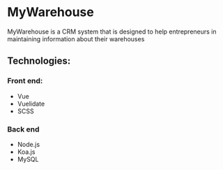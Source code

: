 # MyWarehouse
MyWarehouse is a CRM system that is designed to help entrepreneurs in maintaining information about their warehouses

## Technologies:

### Front end:
+ Vue
+ Vuelidate
+ SCSS

### Back end
+ Node.js
+ Koa.js
+ MySQL
